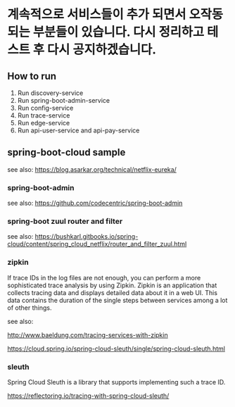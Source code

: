 # 계속적으로 서비스들이 추가 되면서 오작동 되는 부분들이 있습니다. 다시 정리하고 테스트 후 다시 공지하겠습니다.


## How to run

1. Run discovery-service
2. Run spring-boot-admin-service
3. Run config-service
4. Run trace-service
5. Run edge-service
6. Run api-user-service and api-pay-service


## spring-boot-cloud sample

see also: https://blog.asarkar.org/technical/netflix-eureka/


### spring-boot-admin

see also: https://github.com/codecentric/spring-boot-admin


### spring-boot zuul router and filter

see also: https://bushkarl.gitbooks.io/spring-cloud/content/spring_cloud_netflix/router_and_filter_zuul.html


### zipkin 

If trace IDs in the log files are not enough, you can perform a more sophisticated trace analysis by using Zipkin. Zipkin is an application that collects tracing data and displays detailed data about it in a web UI. This data contains the duration of the single steps between services among a lot of other things.

see also: 

http://www.baeldung.com/tracing-services-with-zipkin

https://cloud.spring.io/spring-cloud-sleuth/single/spring-cloud-sleuth.html

### sleuth

Spring Cloud Sleuth is a library that supports implementing such a trace ID.

https://reflectoring.io/tracing-with-spring-cloud-sleuth/

 
